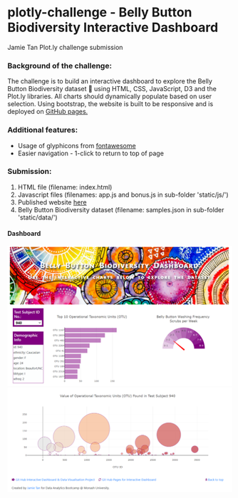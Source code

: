 # plotly-challenge - Belly Button Biodiversity Interactive Dashboard
 Jamie Tan Plot.ly challenge submission

### Background of the challenge:

The challenge is to build an interactive dashboard to explore the Belly Button Biodiversity dataset :nauseated_face: using HTML, CSS, JavaScript, D3 and the Plot.ly libraries. All charts should dynamically populate based on user selection. Using bootstrap, the website is built to be responsive and is deployed on [GitHub pages.](https://jamie-gihu.github.io/plotly-challenge/)

### Additional features:
* Usage of glyphicons from [fontawesome](https://fontawesome.com/)
* Easier navigation - 1-click to return to top of page

### Submission:
1. HTML file (filename: index.html)
2. Javascript files (filenames: app.js and bonus.js in sub-folder 'static/js/')
3. Published website [here](https://jamie-gihu.github.io/plotly-challenge/)
4. Belly Button Biodiversity dataset (filename: samples.json in sub-folder 'static/data/')

#### Dashboard
![](/static/images/Fig1.png)
![](/static/images/Fig2.png)
